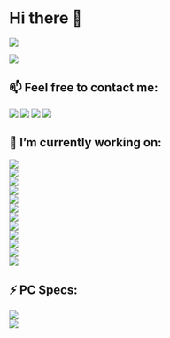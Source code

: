 # Hi there 👋  
[![](https://img.shields.io/badge/github-%23121011.svg?style=for-the-badge&logo=github&logoColor=white)](gabrieleugeni0)

![](https://github-readme-stats.vercel.app/api?username=gabrieleugeni0&show_icons=true&theme=blue-green)  

## 📫 Feel free to contact me:  
[![](https://img.shields.io/badge/Gmail-D14836?style=for-the-badge&logo=gmail&logoColor=white)](<gabrieleugenio90@gmail.com>)
[![](https://img.shields.io/badge/WhatsApp-25D366?style=for-the-badge&logo=whatsapp&logoColor=white)](https://wa.me/5534991999337)
[![](https://img.shields.io/badge/Discord-7289DA?style=for-the-badge&logo=discord&logoColor=white)](https://discord.gg/aJBuVswDPb)
[![](https://img.shields.io/badge/LinkedIn-0077B5?style=for-the-badge&logo=linkedin&logoColor=white)](https://www.linkedin.com/in/gabrieleugeni0/)  

## 🔭 I’m currently working on:
![](https://img.shields.io/badge/Python-3776AB?style=for-the-badge&logo=python&logoColor=white)  
![](https://img.shields.io/badge/HTML5-E34F26?style=for-the-badge&logo=html5&logoColor=white)  
![](https://img.shields.io/badge/CSS3-1572B6?style=for-the-badge&logo=css3&logoColor=white)  
![](https://img.shields.io/badge/JavaScript-F7DF1E?style=for-the-badge&logo=javascript&logoColor=black)  
![](https://img.shields.io/badge/Node.js-43853D?style=for-the-badge&logo=node.js&logoColor=white)  
![](https://img.shields.io/badge/Flask-000000?style=for-the-badge&logo=flask&logoColor=white)  
![](https://img.shields.io/badge/MySQL-00000F?style=for-the-badge&logo=mysql&logoColor=white)  
![](https://img.shields.io/badge/PostgreSQL-316192?style=for-the-badge&logo=postgresql&logoColor=white)  
![](https://img.shields.io/badge/Microsoft_Office-D83B01?style=for-the-badge&logo=microsoft-office&logoColor=white)  
![](https://img.shields.io/badge/Flask-000000?style=for-the-badge&logo=flask&logoColor=white)  
![](https://img.shields.io/badge/Databricks-FF3621?style=for-the-badge&logo=Databricks&logoColor=white)  
![](https://img.shields.io/badge/Spark%20AR-FF5C83?style=for-the-badge&logo=SparkAR&logoColor=white)

## ⚡ PC Specs:
![](https://img.shields.io/badge/NVIDIA-GTX1660ti-76B900?style=for-the-badge&logo=nvidia&logoColor=white)  
![](https://img.shields.io/badge/AMD-Ryzen_5_5600X-ED1C24?style=for-the-badge&logo=amd&logoColor=white)  



<!--
**gabrieleugeni0/gabrieleugeni0** is a ✨ _special_ ✨ repository because its `README.md` (this file) appears on your GitHub profile.

Here are some ideas to get you started:

- 🔭 I’m currently working on ...
- 🌱 I’m currently learning ...
- 👯 I’m looking to collaborate on ...
- 🤔 I’m looking for help with ...
- 💬 Ask me about ...
- 📫 How to reach me: ...
- 😄 Pronouns: ...
- ⚡ Fun fact: ...
-->
